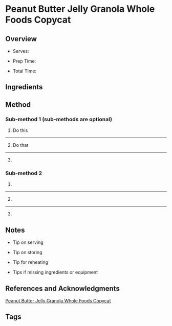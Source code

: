 # Peanut Butter Jelly Granola Whole Foods Copycat

## Overview

- Serves:

- Prep Time:

- Total Time:

## Ingredients



## Method

### Sub-method 1 (sub-methods are optional)

1. Do this
---
2. Do that
---
3.

### Sub-method 2

1.
---
2.
---
3.

## Notes

- Tip on serving

- Tip on storing

- Tip for reheating

- Tips if missing ingredients or equipment

## References and Acknowledgments

[Peanut Butter Jelly Granola Whole Foods Copycat](http://www.averiecooks.com/2015/02/peanut-butter-jelly-granola-whole-foods-copycat.html)

## Tags


